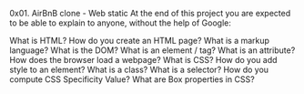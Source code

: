 0x01. AirBnB clone - Web static
At the end of this project you are expected to be able to explain to anyone, without the help of Google:

What is HTML?
How do you create an HTML page?
What is a markup language?
What is the DOM?
What is an element / tag?
What is an attribute?
How does the browser load a webpage?
What is CSS?
How do you add style to an element?
What is a class?
What is a selector?
How do you compute CSS Specificity Value?
What are Box properties in CSS?